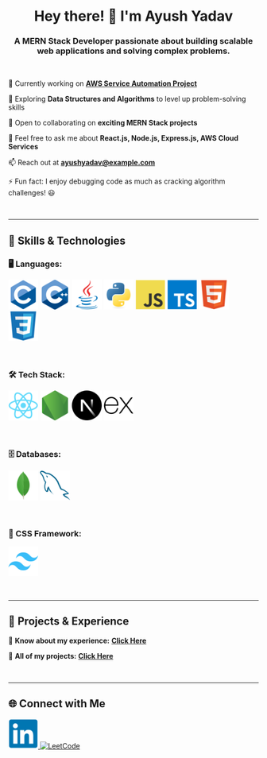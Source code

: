 <h1 align="center">Hey there! 👋 I'm Ayush Yadav</h1>
<h3 align="center">A MERN Stack Developer passionate about building scalable web applications and solving complex problems.</h3>

<br>

🔭 Currently working on **[AWS Service Automation Project](your-project-link-here)**  

🌱 Exploring **Data Structures and Algorithms** to level up problem-solving skills  

👯 Open to collaborating on **exciting MERN Stack projects**  

💬 Feel free to ask me about **React.js, Node.js, Express.js, AWS Cloud Services**  

📫 Reach out at **ayushyadav@example.com**  

⚡ Fun fact: I enjoy debugging code as much as cracking algorithm challenges! 😃  

<br>

---

## 🚀 Skills & Technologies

### 🖥️ Languages:

<p align="left">
  <img src="https://raw.githubusercontent.com/devicons/devicon/master/icons/c/c-original.svg" alt="C" width="60" height="60"/>
  <img src="https://raw.githubusercontent.com/devicons/devicon/master/icons/cplusplus/cplusplus-original.svg" alt="C++" width="60" height="60"/>
  <img src="https://raw.githubusercontent.com/devicons/devicon/master/icons/java/java-original.svg" alt="Java" width="60" height="60"/>
  <img src="https://raw.githubusercontent.com/devicons/devicon/master/icons/python/python-original.svg" alt="Python" width="60" height="60"/>
  <img src="https://raw.githubusercontent.com/devicons/devicon/master/icons/javascript/javascript-original.svg" alt="JavaScript" width="60" height="60"/>
  <img src="https://raw.githubusercontent.com/devicons/devicon/master/icons/typescript/typescript-original.svg" alt="TypeScript" width="60" height="60"/>
  <img src="https://raw.githubusercontent.com/devicons/devicon/master/icons/html5/html5-original.svg" alt="HTML" width="60" height="60"/>
  <img src="https://raw.githubusercontent.com/devicons/devicon/master/icons/css3/css3-original.svg" alt="CSS" width="60" height="60"/>
</p>

<br>

### 🛠️ Tech Stack:

<p align="left">
  <img src="https://raw.githubusercontent.com/devicons/devicon/master/icons/react/react-original.svg" alt="React.js" width="60" height="60"/>
  <img src="https://raw.githubusercontent.com/devicons/devicon/master/icons/nodejs/nodejs-original.svg" alt="Node.js" width="60" height="60"/>
  <img src="https://raw.githubusercontent.com/devicons/devicon/master/icons/nextjs/nextjs-original.svg" alt="Next.js" width="60" height="60"/>
  <img src="https://raw.githubusercontent.com/devicons/devicon/master/icons/express/express-original.svg" alt="Express.js" width="60" height="60"/>
</p>

<br>

### 🗄️ Databases:

<p align="left">
  <img src="https://raw.githubusercontent.com/devicons/devicon/master/icons/mongodb/mongodb-original.svg" alt="MongoDB" width="60" height="60"/>
  <img src="https://raw.githubusercontent.com/devicons/devicon/master/icons/mysql/mysql-original.svg" alt="MySQL" width="60" height="60"/>
</p>

<br>

### 🎨 CSS Framework:

<p align="left">
  <img src="https://raw.githubusercontent.com/devicons/devicon/master/icons/tailwindcss/tailwindcss-plain.svg" alt="Tailwind CSS" width="60" height="60"/>
</p>

<br>

---

## 📂 Projects & Experience

🔹 **Know about my experience:** **[Click Here](your-experience-link-here)**  

🔹 **All of my projects:** **[Click Here](your-projects-link-here)**  

<br>

---

## 🌐 Connect with Me

<p align="left">
  <a href="https://www.linkedin.com/in/your-profile" target="_blank">
    <img src="https://raw.githubusercontent.com/devicons/devicon/master/icons/linkedin/linkedin-original.svg" alt="LinkedIn" width="60" height="60"/>
  </a>
  <a href="https://leetcode.com/your-profile" target="_blank">
    <img src="https://upload.wikimedia.org/wikipedia/commons/1/19/LeetCode_logo_black.png" alt="LeetCode" width="60" height="60"/>
  </a>
</p>
